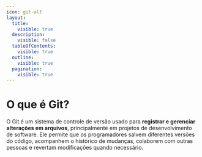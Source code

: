 ```yaml
---
icon: git-alt
layout:
  title:
    visible: true
  description:
    visible: false
  tableOfContents:
    visible: true
  outline:
    visible: true
  pagination:
    visible: true
---
```


# O que é Git?

O Git é um sistema de controle de versão usado para **registrar e gerenciar alterações em arquivos**, principalmente em projetos de desenvolvimento de software. Ele permite que os programadores salvem diferentes versões do código, acompanhem o histórico de mudanças, colaborem com outras pessoas e revertam modificações quando necessário.
